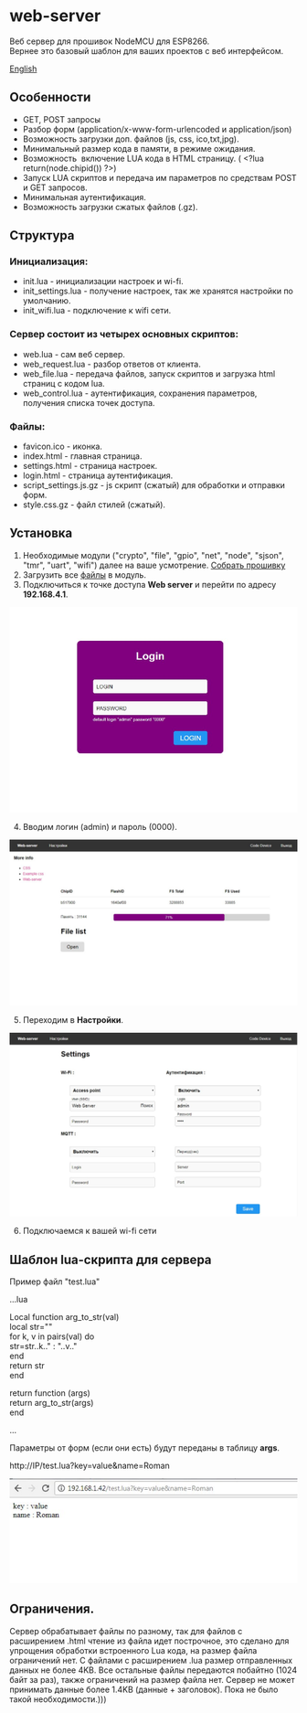# web-server

Веб сервер для прошивок NodeMCU для ESP8266.   
Вернее это базовый шаблон для ваших проектов с веб интерфейсом.

[English](https://github.com/bondrogeen/web-server/blob/master/doc/en/README.md)

## Особенности

* GET, POST запросы
* Разбор форм (application/x-www-form-urlencoded и application/json)
* Возможность загрузки доп. файлов (js, css, ico,txt,jpg).
* Минимальный размер кода в памяти, в режиме ожидания.
* Возможность  включение LUA кода в HTML страницу. ( \<?lua return(node.chipid()) ?>)
* Запуск LUA скриптов и передача им параметров по средствам POST и GET запросов.
* Минимальная аутентификация.
* Возможность загрузки сжатых файлов (.gz).

## Структура

### Инициализация:
* init.lua - инициализации настроек и wi-fi.
* init_settings.lua - получение настроек, так же хранятся настройки по умолчанию.
* init_wifi.lua - подключение к wifi сети.

### Сервер состоит из четырех основных скриптов:
* web.lua - сам веб сервер.
* web_request.lua - разбор ответов от клиента.
* web_file.lua - передача файлов, запуск скриптов и загрузка html страниц с кодом lua.
* web_control.lua - аутентификация, сохранения параметров, получения списка точек доступа.

### Файлы:
* favicon.ico - иконка.
* index.html - главная страница.
* settings.html - страница настроек.
* login.html - страница аутентификация.
* script_settings.js.gz - js скрипт (сжатый) для обработки и отправки форм.
* style.css.gz - файл стилей (сжатый).


## Установка

1. Необходимые модули ("crypto", "file", "gpio", "net", "node", "sjson", "tmr", "uart", "wifi") далее на ваше усмотрение. [Собрать прошивку](https://nodemcu-build.com/)
2. Загрузить все [файлы](https://github.com/bondrogeen/web-server/tree/master/files) в модуль.
3. Подключиться к точке доступа **Web server** и перейти по адресу **192.168.4.1**.
			
![Logo](doc/image/web_server_login.jpg)
			
4. Вводим логин (admin) и пароль (0000).
			
![Logo](doc/image/web_server_index_page.jpg)
			
5. Переходим в **Настройки**.
			
![Logo](doc/image/web_server_settings_page.jpg)

6. Подключаемся к вашей wi-fi сети 

## Шаблон lua-скрипта для сервера

Пример файл "test.lua"


...lua   
   
Local function arg_to_str(val)    
  local str=""    
  for k, v in pairs(val) do     
    str=str..k.." : "..v.."     
  end    
  return str    
end   
    
return function (args)    
 return arg_to_str(args)   
end    
   
... 
   

Параметры от форм (если они есть) будут переданы в таблицу **args**.

http://IP/test.lua?key=value&name=Roman

![test.lua](doc/image/test_lua_args.jpg)

## Ограничения.
Сервер обрабатывает файлы по разному, так для файлов с расширением .html чтение из файла идет построчное, это сделано для упрощения обработки встроенного Lua кода, на размер файла ограничений нет. C файлами с расширением .lua размер отправленных данных не более 4KB.
Все остальные файлы передаются побайтно (1024 байт за раз), также ограничений на размер файла нет. Сервер не может принимать данные более 1.4KB (данные + заголовок). Пока не было такой необходимости.)))
